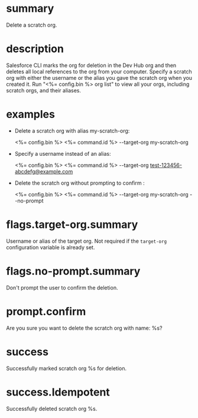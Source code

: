 # summary

Delete a scratch org.

# description

Salesforce CLI marks the org for deletion in the Dev Hub org and then deletes all local references to the org from your computer.
Specify a scratch org with either the username or the alias you gave the scratch org when you created it. Run "<%= config.bin %> org list" to view all your orgs, including scratch orgs, and their aliases.

# examples

- Delete a scratch org with alias my-scratch-org:

  <%= config.bin %> <%= command.id %> --target-org my-scratch-org

- Specify a username instead of an alias:

  <%= config.bin %> <%= command.id %> --target-org test-123456-abcdefg@example.com

- Delete the scratch org without prompting to confirm :

  <%= config.bin %> <%= command.id %> --target-org my-scratch-org --no-prompt

# flags.target-org.summary

Username or alias of the target org. Not required if the `target-org` configuration variable is already set.

# flags.no-prompt.summary

Don't prompt the user to confirm the deletion.

# prompt.confirm

Are you sure you want to delete the scratch org with name: %s?

# success

Successfully marked scratch org %s for deletion.

# success.Idempotent

Successfully deleted scratch org %s.
